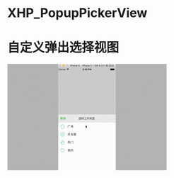 # XHP_PopupPickerView
# 自定义弹出选择视图
![image](https://github.com/ResearchLove/XHP_PopupPickerView/blob/master/XHP_PopupPickerView/Resources/弹出选择视图.gif)
